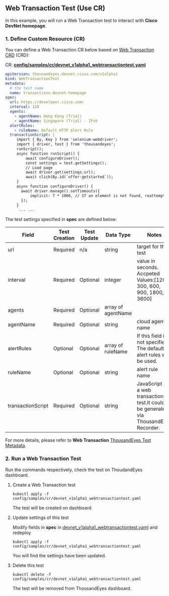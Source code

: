 ## Web Transaction Test (Use CR)

In this example, you will run a Web Transaction test to interact with **Cisco DevNet homepage**.

### 1. Define Custom Resource (CR)
You can define a Web Transaction CR below based on [Web Transaction CRD](../config/crd/bases/thousandeyes.devnet.cisco.com_webtransactiontests.yaml) (CRD):

CR: [**config/samples/cr/devnet_v1alpha1_webtransactiontest.yaml**](../config/samples/cr/devnet_v1alpha1_webtransactiontest.yaml)
```yaml
apiVersion: thousandeyes.devnet.cisco.com/v1alpha1
kind: WebTransactionTest
metadata:
  # the test name
  name: transactions-devnet-homepage
spec:
  url: https://developer.cisco.com/
  interval: 120
  agents:
    - agentName: Hong Kong (Trial)
    - agentName: Singapore (Trial) - IPv6
  alertRules:
    - ruleName: Default HTTP Alert Rule
  transactionScript: |
     import { By, Key } from 'selenium-webdriver';
     import { driver, test } from 'thousandeyes';
     runScript();
     async function runScript() {
         await configureDriver();
         const settings = test.getSettings();
         // Load page
         await driver.get(settings.url);
         await click(By.id(`offer-getstarted`));
     }
     async function configureDriver() {
       await driver.manage().setTimeouts({
           implicit: 7 * 1000, // If an element is not found, reattempt for this many milliseconds
       });
     }
      ... ...
```
The test settings specified in **spec** are defined below:

| Field       | Test Creation| Test Update | Data Type | Notes
|--------------|----------|---------|----------|----------|
|url           | Required | n/a     |  string  | target for the test
|interval       | Required|	Optional | integer| value in seconds. Accpeted Values:[120, 300, 600, 900, 1800, 3600]
|agents        | Required | Optional|array of agentName|
|agentName       | Required   | Optional| string| cloud agent name
|alertRules    | Optional|Optional|array of ruleName| If this field is not specified, The default alert rules will be used.
|ruleName      |Optional|Optional|string|alert rule name
|transactionScript|Required|Optional| string|JavaScript of a web transaction test.It could be generated via ThousandEyes Recorder. 

For more details, please refer to **Web Transaction** [ThousandEyes Test Metadata](https://developer.thousandeyes.com/v6/tests/#/test_metadata).

### 2. Run a Web Transaction Test

Run the commands respectively, check the test on ThoudandEyes dashboard.

1. Create a Web Transaction test
   ```
   kubectl apply -f config/samples/cr/devnet_v1alpha1_webtransactiontest.yaml
   ```
   The test will be created on dashboard.

2. Update settings of this test

   Modify fields in **spec** in [devnet_v1alpha1_webtransactiontest.yaml](../config/samples/cr/devnet_v1alpha1_webtransactiontest.yaml) and redeploy
    ```
    kubectl apply -f config/samples/cr/devnet_v1alpha1_webtransactiontest.yaml
    ```
    You will find the settings have been updated.

3. Delete this test
    ```
    kubectl delete -f config/samples/cr/devnet_v1alpha1_webtransactiontest.yaml
    ```
   The test will be removed from ThousandEyes dashboard.



